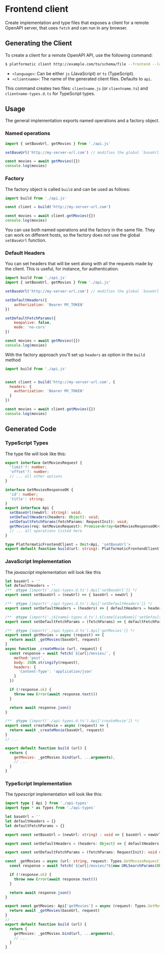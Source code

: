 # Frontend client

Create implementation and type files that exposes a client for a remote OpenAPI server, that uses `fetch` and can run in any browser.

## Generating the Client 

To create a client for a remote OpenAPI API, use the following command:

```bash
$ platformatic client http://example.com/to/schema/file --frontend --language <language> --name <clientname>
```

- `<language>`: Can be either `js` (JavaScript) or `ts` (TypeScript).
- `<clientname>`: The name of the generated client files. Defaults to `api`.

This command creates two files: `clientname.js` (or `clientname.ts`) and `clientname-types.d.ts` for TypeScript types. 

## Usage

The general implementation exports named operations and a factory object. 

### Named operations

```js
import { setBaseUrl, getMovies } from './api.js'

setBaseUrl('http://my-server-url.com') // modifies the global `baseUrl` variable

const movies = await getMovies({})
console.log(movies)
```

### Factory

The factory object is called `build` and can be used as follows:

```js
import build from './api.js'

const client = build('http://my-server-url.com')

const movies = await client.getMovies({})
console.log(movies)
```

You can use both named operations and the factory in the same file. They can work on different hosts, so the factory does _not_ use the global `setBaseUrl` function.

### Default Headers

You can set headers that will be sent along with all the requests made by the client. This is useful, for instance, for authentication.

```js
import build from './api.js'
import { setBaseUrl, getMovies } from './api.js'

setBaseUrl('http://my-server-url.com') // modifies the global `baseUrl` variable

setDefaultHeaders({
    authorization: 'Bearer MY_TOKEN'
})

setDefaultFetchParams({
    keepalive: false,
    mode: 'no-cors'
})

const movies = await getMovies({})
console.log(movies)
```

With the factory approach you'll set up `headers` as option in the `build` method

```js
import build from './api.js'


const client = build('http://my-server-url.com', {
  headers: {
    authorization: 'Bearer MY_TOKEN'
  }
})

const movies = await client.getMovies({})
console.log(movies)
```



## Generated Code

### TypeScript Types

The type file will look like this:

```ts
export interface GetMoviesRequest {
  'limit'?: number;
  'offset'?: number;
  // ... all other options
}

interface GetMoviesResponseOK {
  'id': number;
  'title': string;
}
export interface Api {
  setBaseUrl(newUrl: string): void;
  setDefaultHeaders(headers: Object): void;
  setDefaultFetchParams(fetchParams: RequestInit): void;
  getMovies(req: GetMoviesRequest): Promise<Array<GetMoviesResponseOK>>;
  // ... all operations listed here
}

type PlatformaticFrontendClient = Omit<Api, 'setBaseUrl'>
export default function build(url: string): PlatformaticFrontendClient
```

### JavaScript Implementation 

The *javascript* implementation will look like this

```js
let baseUrl = ''
let defaultHeaders = ''
/**  @type {import('./api-types.d.ts').Api['setBaseUrl']} */
export const setBaseUrl = (newUrl) => { baseUrl = newUrl }

/**  @type {import('./api-types.d.ts').Api['setDefaultHeaders']} */
export const setDefaultHeaders = (headers) => { defaultHeaders = headers }

/**  @type {import('./${name}-types.d.ts').${camelCaseName}['setDefaultFetchParams']} */
export const setDefaultFetchParams = (fetchParams) => { defaultFetchParams = fetchParams }

/**  @type {import('./api-types.d.ts').Api['getMovies']} */
export const getMovies = async (request) => {
  return await _getMovies(baseUrl, request)
}
async function _createMovie (url, request) {
  const response = await fetch(`${url}/movies/`, {
    method:'post',
    body: JSON.stringify(request),
    headers: {
      'Content-Type': 'application/json'
    }
  })

  if (!response.ok) {
    throw new Error(await response.text())
  }

  return await response.json()
}

/**  @type {import('./api-types.d.ts').Api['createMovie']} */
export const createMovie = async (request) => {
  return await _createMovie(baseUrl, request)
}
// ...

export default function build (url) {
  return {
    getMovies: _getMovies.bind(url, ...arguments),
    // ...
  }
}
```

### TypeScript Implementation 

The *typescript* implementation will look like this:

```ts
import type { Api } from './api-types'
import type * as Types from './api-types'

let baseUrl = ''
let defaultHeaders = {}
let defaultFetchParams = {}

export const setBaseUrl = (newUrl: string) : void => { baseUrl = newUrl }

export const setDefaultHeaders = (headers: Object) => { defaultHeaders = headers }

export const setDefaultFetchParams = (fetchParams: RequestInit): void => { defaultFetchParams = fetchParams }

const _getMovies = async (url: string, request: Types.GetMoviesRequest) => {
  const response = await fetch(`${url}/movies/?${new URLSearchParams(Object.entries(request || {})).toString()}`)

  if (!response.ok) {
    throw new Error(await response.text())
  }

  return await response.json()
}

export const getMovies: Api['getMovies'] = async (request: Types.GetMoviesRequest) => {
  return await _getMovies(baseUrl, request)
}
// ...
export default function build (url) {
  return {
    getMovies: _getMovies.bind(url, ...arguments),
    // ...
  }
}
```

